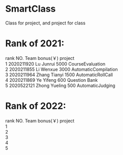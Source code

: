 # SmartClass
Class for project, and project for class

# Rank of 2021:  
rank  NO.         Team          bonus(￥)   project  
1     2020211920  Lu Junrui     5000        CourseEvaluation  
2     2020211855  Li Wenxue     3000        AutomaticCompilation  
3     2020211964  Zhang Tianyi  1500        AutomaticRollCall  
4     2020211869  Ye Yifeng     600         Question Bank  
5     2020522121  Zhong Yueling 500         AutomaticJudging  

# Rank of 2022:
rank  NO.         Team          bonus(￥)   project  
1  
2  
3  
4  
5  
